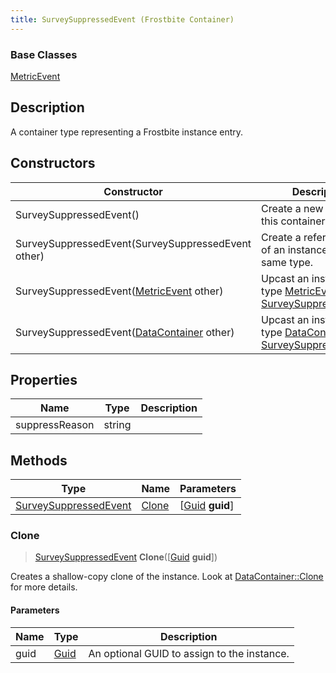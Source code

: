 ```yaml
---
title: SurveySuppressedEvent (Frostbite Container)
---
```

### Base Classes

[MetricEvent](MetricEvent)

## Description

A container type representing a Frostbite instance entry.

## Constructors

| Constructor                                                                      | Description                                                                                                                       |
| -------------------------------------------------------------------------------- | --------------------------------------------------------------------------------------------------------------------------------- |
| SurveySuppressedEvent()                                                          | Create a new instance of this container type.                                                                                     |
| SurveySuppressedEvent(SurveySuppressedEvent other)                               | Create a reference copy of an instance of the same type.                                                                          |
| SurveySuppressedEvent([MetricEvent](MetricEvent) other)                          | Upcast an instance of type [MetricEvent](MetricEvent) to [SurveySuppressedEvent](SurveySuppressedEvent).                          |
| SurveySuppressedEvent([DataContainer](/vext/ref/cls/shr/datacontainer) other) | Upcast an instance of type [DataContainer](/vext/ref/cls/shr/datacontainer) to [SurveySuppressedEvent](SurveySuppressedEvent). |

## Properties

| Name           | Type   | Description |
| -------------- | ------ | ----------- |
| suppressReason | string |             |

## Methods

| Type                                           | Name            | Parameters                                     |
| ---------------------------------------------- | --------------- | ---------------------------------------------- |
| [SurveySuppressedEvent](SurveySuppressedEvent) | [Clone](#clone) | \[[Guid](/vext/ref/cls/shr/guid) **guid**\] |

### Clone

> [SurveySuppressedEvent](SurveySuppressedEvent) **Clone**(\[[Guid](/vext/ref/cls/shr/guid) **guid**\])

Creates a shallow-copy clone of the instance. Look at [DataContainer::Clone](/vext/ref/cls/shr/datacontainer#clone) for more details.

#### Parameters

| Name | Type         | Description                                 |
| ---- | ------------ | ------------------------------------------- |
| guid | [Guid](Guid) | An optional GUID to assign to the instance. |
